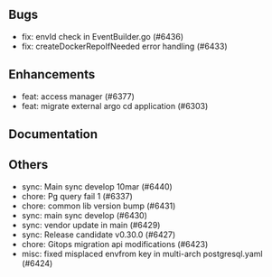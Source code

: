 ## Bugs
- fix: envId check in EventBuilder.go (#6436)
- fix: createDockerRepoIfNeeded error handling (#6433)
## Enhancements
- feat: access manager (#6377)
- feat: migrate external argo cd application (#6303)
## Documentation
## Others
- sync: Main sync develop 10mar (#6440)
- chore: Pg query fail 1 (#6337)
- chore: common lib version bump (#6431)
- sync: main sync develop (#6430)
- sync: vendor update in main (#6429)
- sync: Release candidate v0.30.0 (#6427)
- chore: Gitops migration api modifications (#6423)
- misc: fixed misplaced envfrom key in multi-arch postgresql.yaml (#6424)
